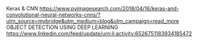 Keras & CNN https://www.pyimagesearch.com/2018/04/16/keras-and-convolutional-neural-networks-cnns/?utm_source=mybridge&utm_medium=blog&utm_campaign=read_more <br/>
OBJECT DETECTION USING DEEP LEARNING https://www.linkedin.com/feed/update/urn:li:activity:6526751183934185472 <br/>
